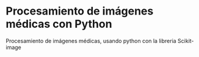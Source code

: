 # Procesamiento de imágenes médicas con Python
Procesamiento de imágenes médicas, usando python con la libreria Scikit-image
